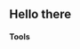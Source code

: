 ## Hello there

#### Tools

<!--
**GrahamCHill/GrahamCHill** is a ✨ _special_ ✨ repository because its `README.md` (this file) appears on your GitHub profile.

<h1>Graham Hill</h1>
<h2>About me</h2>

Here are some ideas to get you started:

- 🔭 I’m currently working on ...
- 🌱 I’m currently learning ...
- 👯 I’m looking to collaborate on ...
- 🤔 I’m looking for help with ...
- 💬 Ask me about ...
- 📫 How to reach me: ...
- ⚡ Fun fact: ...
-->
